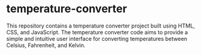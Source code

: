 # temperature-converter
This repository contains a temperature converter project built using HTML, CSS, and JavaScript. The temperature converter code aims to provide a simple and intuitive user interface for converting temperatures between Celsius, Fahrenheit, and Kelvin.
